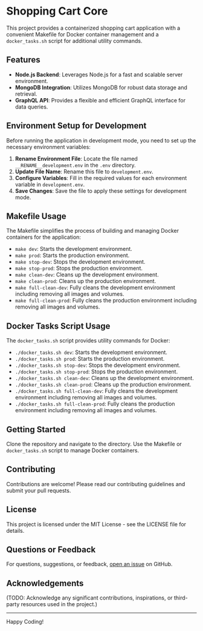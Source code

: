 # Shopping Cart Core

This project provides a containerized shopping cart application with a convenient Makefile for Docker container management and a `docker_tasks.sh` script for additional utility commands.

## Features

- **Node.js Backend**: Leverages Node.js for a fast and scalable server environment.
- **MongoDB Integration**: Utilizes MongoDB for robust data storage and retrieval.
- **GraphQL API**: Provides a flexible and efficient GraphQL interface for data queries.

## Environment Setup for Development

Before running the application in development mode, you need to set up the necessary environment variables:

1. **Rename Environment File**: Locate the file named `__RENAME__development.env` in the `.env` directory.
2. **Update File Name**: Rename this file to `development.env`.
3. **Configure Variables**: Fill in the required values for each environment variable in `development.env`.
4. **Save Changes**: Save the file to apply these settings for development mode.

## Makefile Usage

The Makefile simplifies the process of building and managing Docker containers for the application:

- `make dev`: Starts the development environment.
- `make prod`: Starts the production environment.
- `make stop-dev`: Stops the development environment.
- `make stop-prod`: Stops the production environment.
- `make clean-dev`: Cleans up the development environment.
- `make clean-prod`: Cleans up the production environment.
- `make full-clean-dev`: Fully cleans the development environment including removing all images and volumes.
- `make full-clean-prod`: Fully cleans the production environment including removing all images and volumes.

## Docker Tasks Script Usage

The `docker_tasks.sh` script provides utility commands for Docker:

- `./docker_tasks.sh dev`: Starts the development environment.
- `./docker_tasks.sh prod`: Starts the production environment.
- `./docker_tasks.sh stop-dev`: Stops the development environment.
- `./docker_tasks.sh stop-prod`: Stops the production environment.
- `./docker_tasks.sh clean-dev`: Cleans up the development environment.
- `./docker_tasks.sh clean-prod`: Cleans up the production environment.
- `./docker_tasks.sh full-clean-dev`: Fully cleans the development environment including removing all images and volumes.
- `./docker_tasks.sh full-clean-prod`: Fully cleans the production environment including removing all images and volumes.

## Getting Started

Clone the repository and navigate to the directory. Use the Makefile or `docker_tasks.sh` script to manage Docker containers.

## Contributing

Contributions are welcome! Please read our contributing guidelines and submit your pull requests.

## License

This project is licensed under the MIT License - see the LICENSE file for details.

## Questions or Feedback

For questions, suggestions, or feedback, [open an issue](https://github.com/ruzdi/shopping-cart-core/issues/new) on GitHub.

## Acknowledgements

(TODO: Acknowledge any significant contributions, inspirations, or third-party resources used in the project.)

---

Happy Coding!
